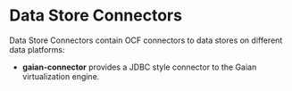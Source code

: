 <!-- SPDX-License-Identifier: Apache-2.0 -->
  
# Data Store Connectors

Data Store Connectors contain OCF connectors to data stores on different
data platforms:

* **gaian-connector** provides a JDBC style connector to the Gaian virtualization
engine.